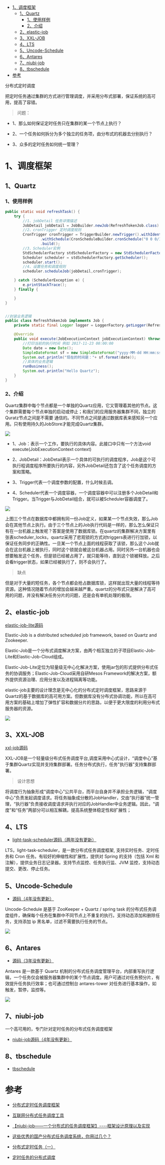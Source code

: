 

<!-- TOC -->

- [1、调度框架](#1调度框架)
    - [1、Quartz](#1quartz)
        - [1、使用样例](#1使用样例)
        - [2、介绍](#2介绍)
    - [2、elastic-job](#2elastic-job)
    - [3、XXL-JOB](#3xxl-job)
    - [4、LTS](#4lts)
    - [5、Uncode-Schedule](#5uncode-schedule)
    - [6、Antares](#6antares)
    - [7、niubi-job](#7niubi-job)
    - [8、tbschedule](#8tbschedule)
- [参考](#参考)

<!-- /TOC -->




分布式定时调度

把定时任务通过集群的方式进行管理调度，并采用分布式部署，保证系统的高可用，提高了容错。

> 问题：

- 1、那么如何保证定时任务只在集群的某一个节点上执行？

- 2、一个任务如何拆分为多个独立的任务项，由分布式的机器去分别执行？

- 3、众多的定时任务如何统一管理？


# 1、调度框架

## 1、Quartz

### 1、使用样例

```java
public static void refreshTask() {
	try {
		//1、jobDetail 任务详情描述
		JobDetail jobDetail = JobBuilder.newJob(RefreshTokenJob.class).withIdentity("cronJob","group1").build();
		//2、cronTrigger 定时调度规则
		CronTrigger cronTrigger = TriggerBuilder.newTrigger().withIdentity("cronTrigger")
				.withSchedule(CronScheduleBuilder.cronSchedule("0 0 0/1 * * ?"))//整点执行
				.build();
		//3、Scheduler实例
		StdSchedulerFactory stdSchedulerFactory = new StdSchedulerFactory();
		Scheduler scheduler = stdSchedulerFactory.getScheduler();
		scheduler.start();
        //4、设置任务和调度规则
		scheduler.scheduleJob(jobDetail,cronTrigger); 

	} catch (SchedulerException e) {
		e.printStackTrace();
	} finally {

	}
}


//封装业务逻辑
public class RefreshTokenJob implements Job {
    private static final Logger logger = LoggerFactory.getLogger(RefreshTokenJob.class);

    @Override
    public void execute(JobExecutionContext jobExecutionContext) throws JobExecutionException {
        //打印当前的执行时间 例如 2017-11-23 00:00:00
        Date date = new Date();
        SimpleDateFormat sf = new SimpleDateFormat("yyyy-MM-dd HH:mm:ss");
        System.out.println("现在的时间是："+ sf.format(date));
        //具体的业务逻辑
        runBusiness();
        System.out.println("Hello Quartz");
    }
}
```

### 2、介绍

Quartz集群中每个节点都是一个单独的Quartz应用，它又管理着其他的节点。这个集群需要每个节点单独的启动或停止；和我们的应用服务器集群不同，独立的Quratz节点之间是不需要 通信的。不同节点之间是通过数据库表来感知另一个应用。只有使用持久的JobStore才能完成Quartz集群。

![](../../pic/2020-04-13-10-27-10.png)



- 1、Job：表示一个工作，要执行的具体内容。此接口中只有一个方法void execute(JobExecutionContext context)

- 2、JobDetail：JobDetail表示一个具体的可执行的调度程序，Job是这个可执行程调度程序所要执行的内容，另外JobDetail还包含了这个任务调度的方案和策略。

- 3、Trigger代表一个调度参数的配置，什么时候去调。

- 4、Scheduler代表一个调度容器，一个调度容器中可以注册多个JobDetail和Trigger。当Trigger与JobDetail组合，就可以被Scheduler容器调度了。

![](../../pic/2020-04-13-10-29-08.png)

上图三个节点在数据库中都拥有同一份Job定义，如果某一个节点失效，那么Job会在其他节点上执行。由于三个节点上的Job执行代码是一样的，那么怎么保证只有在一台机器上触发呢？答案是使用了数据库锁。在quartz的集群解决方案里有张表scheduler_locks，quartz采用了悲观锁的方式对triggers表进行行加锁，以保证任务同步的正确性。一旦某一个节点上面的线程获取了该锁，那么这个Job就会在这台机器上被执行，同时这个锁就会被这台机器占用。同时另外一台机器也会想要触发这个任务，但是锁已经被占用了，就只能等待，直到这个锁被释放。之后会看trigger状态，如果已经被执行了，则不会执行了。

> 缺点

但是对于大量的短任务，各个节点都会抢占数据库锁，这样就出现大量的线程等待资源。这种情况随着节点的增加会越来越严重。quartz的分布式只是解决了高可用的问题，并没有解决任务分片的问题，还是会有单机处理的极限。




## 2、elastic-job

[elastic-job-lite源码](https://github.com/elasticjob/elastic-job-lite)

Elastic-Job is a distributed scheduled job framework, based on Quartz and Zookeeper.

Elastic-Job是一个分布式调度解决方案，由两个相互独立的子项目Elastic-Job-Lite和Elastic-Job-Cloud组成。

Elastic-Job-Lite定位为轻量级无中心化解决方案，使用jar包的形式提供分布式任务的协调服务；Elastic-Job-Cloud采用自研Mesos Framework的解决方案，额外提供资源治理、应用分发以及进程隔离等功能。

elastic-job主要的设计理念是无中心化的分布式定时调度框架，思路来源于Quartz的基于数据库的高可用方案。但数据库没有分布式协调功能，所以在高可用方案的基础上增加了弹性扩容和数据分片的思路，以便于更大限度的利用分布式服务器的资源。


![](../../pic/2020-04-13-14-34-25.png)


## 3、XXL-JOB

[xxl-job源码](https://github.com/xuxueli/xxl-job)

XXL-JOB是一个轻量级分布式任务调度平台,调度采用中心式设计，“调度中心”基于集群Quartz实现并支持集群部署。任务分布式执行，任务"执行器"支持集群部署。

> 设计思想

将调度行为抽象形成“调度中心”公共平台，而平台自身并不承担业务逻辑，“调度中心”负责发起调度请求。将任务抽象成分散的JobHandler，交由“执行器”统一管理，“执行器”负责接收调度请求并执行对应的JobHandler中业务逻辑。因此，“调度”和“任务”两部分可以相互解耦，提高系统整体稳定性和扩展性；



## 4、LTS 

- [light-task-scheduler源码（两年没有更新）](https://github.com/ltsopensource/light-task-scheduler)

LTS，light-task-scheduler，是一款分布式任务调度框架, 支持实时任务、定时任务和 Cron 任务。有较好的伸缩性和扩展性，提供对 Spring 的支持（包括 Xml 和注解），提供业务日志记录器。支持节点监控、任务执行监、JVM 监控，支持动态提交、更改、停止任务。 


## 5、Uncode-Schedule 

- [源码（4年没有更新）](https://github.com/uncodecn/uncode-schedule)

Uncode-Schedule 是基于 ZooKeeper + Quartz / spring task 的分布式任务调度组件，确保每个任务在集群中不同节点上不重复的执行。支持动态添加和删除任务，支持添加 ip 黑名单，过滤不需要执行任务的节点。 

![](../../pic/2020-04-13-14-22-13.png)



## 6、Antares 

- [源码（3年没有更新）](https://github.com/ihaolin/antares)

Antares 是一款基于 Quartz 机制的分布式任务调度管理平台，内部重写执行逻辑，一个任务仅会被服务器集群中的某个节点调度。用户可通过对任务预分片，有效提升任务执行效率；也可通过控制台 antares-tower 对任务进行基本操作，如触发，暂停，监控等。 

![](../../pic/2020-04-13-14-23-17.png)


## 7、niubi-job

一个高可用的，专门针对定时任务的分布式任务调度框架

- [niubi-job源码（4年没有更新）](https://github.com/xiaolongzuo/niubi-job)


## 8、tbschedule

- [tbschedule](https://github.com/nmyphp/tbschedule)


# 参考

- [分布式定时任务调度框架](https://www.jianshu.com/p/ab438d944669)

- [互联网分布式任务调度工具](https://www.jianshu.com/p/5718b0f13d99)

- [【niubi-job——一个分布式的任务调度框架】----框架设计原理以及实现](https://www.cnblogs.com/zuoxiaolong/p/niubi-job-3.html)

- [这些优秀的国产分布式任务调度系统，你用过几个？](https://www.jianshu.com/p/39515916a63d)

- [分布式定时任务（一）](https://www.jianshu.com/p/e0e7e8494d96)

- [定时任务的分布式调度](https://www.cnblogs.com/haoxinyue/p/6886196.html)